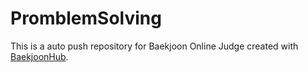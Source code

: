 # PromblemSolving
This is a auto push repository for Baekjoon Online Judge created with [BaekjoonHub](https://github.com/BaekjoonHub/BaekjoonHub).
